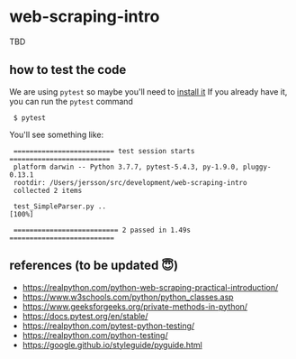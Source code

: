 # web-scraping-intro
 TBD

 ## how to test the code
 We are using `pytest` so maybe you'll need to [install it](https://docs.pytest.org/en/stable/getting-started.html)
 If you already have it, you can run the `pytest` command
 ```
  $ pytest
 ```

 You'll see something like:
 ```
  ========================= test session starts =========================
  platform darwin -- Python 3.7.7, pytest-5.4.3, py-1.9.0, pluggy-0.13.1
  rootdir: /Users/jersson/src/development/web-scraping-intro
  collected 2 items

  test_SimpleParser.py ..                                         [100%]

  ========================== 2 passed in 1.49s ==========================
```

 ## references (to be updated :innocent:)
 - https://realpython.com/python-web-scraping-practical-introduction/
 - https://www.w3schools.com/python/python_classes.asp
 - https://www.geeksforgeeks.org/private-methods-in-python/
 - https://docs.pytest.org/en/stable/
 - https://realpython.com/pytest-python-testing/
 - https://realpython.com/python-testing/
 - https://google.github.io/styleguide/pyguide.html